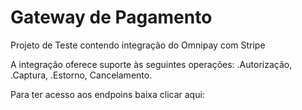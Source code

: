 # Gateway de Pagamento
Projeto de Teste contendo integração do Omnipay com Stripe

A integração oferece suporte às seguintes operações: 
  .Autorização,
  .Captura,
  .Estorno,
  Cancelamento.
  
Para ter acesso aos endpoins baixa clicar aqui:
